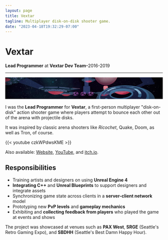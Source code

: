 ```yaml
---
layout: page
title: Vextar
tagline: Multiplayer disk-on-disk shooter game.
date: "2023-04-18T19:32:29-07:00"
---
```


# Vextar

**Lead Programmer** at **Vextar Dev Team**–2016-2019

----

![Banner image for Vextar Dev Team featuring a screenshot of a Vextar](vextar.png)

I was the **Lead Programmer** for **Vextar**, a first-person multiplayer
"disk-on-disk" action shooter game where players attempt to bounce each other
out of the arena with projectile disks.

It was inspired by classic arena shooters like _Ricochet_, Quake, Doom, as well as
Tron, of course.

{{< youtube czkWPdwsKME >}}

Also available: [Website](https://vextar.netlify.app/),
[YouTube](https://www.youtube.com/@vextar), and [itch.io](https://vextardevteam.itch.io/vextar).

## Responsibilities

- Training artists and designers on using **Unreal Engine 4**
- **Integrating C++** and **Unreal Blueprints** to support designers and integrate assets
- Synchronizing game state across clients in a **server-client network** model
- Prototyping new **PvP levels** and **gameplay mechanics**
- Exhibiting and **collecting feedback from players** who played the game at events and shows

The project was showcased at venues such as **PAX West**, **SRGE** (Seattle's
Retro Gaming Expo), and **SBDHH** (Seattle's Best Damn Happy Hour).
